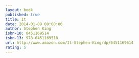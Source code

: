 ```yaml
---
layout: book
published: true
title: It
date: 2014-01-09 00:00:00
author: Stephen King
isbn-10: 0451169514
isbn-13: 978-0451169518
url: http://www.amazon.com/It-Stephen-King/dp/0451169514
rating: 5
---
```


